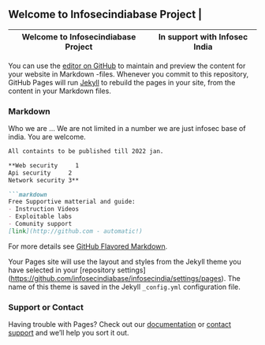 ## Welcome to Infosecindiabase Project | ## 
Welcome to Infosecindiabase Project | In support with Infosec India
------------ | -------------

You can use the [editor on GitHub](https://github.com/infosecindiabase/infosecindia/edit/gh-pages/index.md) to maintain and preview the content for your website in Markdown -files.
Whenever you commit to this repository, GitHub Pages will run [Jekyll](https://jekyllrb.com/) to rebuild the pages in your site, from the content in your Markdown files.

### Markdown
Who we are ... 
              We are not limited in a number we are just infosec base of india. You are welcome. 

```markdown
All containts to be published till 2022 jan. 

**Web security     1
Api security     2
Network security 3**

```markdown
Free Supportive matterial and guide:
- Instruction Videos
- Exploitable labs
- Comunity support
[link](http://github.com - automatic!)
```

For more details see [GitHub Flavored Markdown](https://guides.github.com/features/mastering-markdown/).


Your Pages site will use the layout and styles from the Jekyll theme you have selected in your [repository settings]
(https://github.com/infosecindiabase/infosecindia/settings/pages). The name of this theme is saved in the Jekyll `_config.yml` configuration file.

### Support or Contact

Having trouble with Pages? Check out our [documentation](https://docs.github.com/categories/github-pages-basics/) or [contact support](https://support.github.com/contact) and we’ll help you sort it out.
